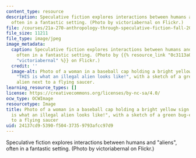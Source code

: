 ```yaml
---
content_type: resource
description: Speculative fiction explores interactions between humans and "aliens",
  often in a fantastic setting. (Photo by victoriabernal on Flickr.)
file: /courses/21a-270-anthropology-through-speculative-fiction-fall-2009/24137cd95390f50437359793afcc97d9_21a-270f09-th.jpg
file_size: 11211
file_type: image/jpeg
image_metadata:
  caption: Speculative fiction explores interactions between humans and "aliens",
    often in a fantastic setting. (Photo by {{% resource_link "0c3113a0-9518-48a5-8be9-85ada717bc6d"
    "victoriabernal" %}} on Flickr.)
  credit: ''
  image-alt: Photo of a woman in a baseball cap holding a bright yellow sign reading
    "THIS is what an illegal alien looks like!", with a sketch of a green bug-eyed
    alien next to a flying saucer.
learning_resource_types: []
license: https://creativecommons.org/licenses/by-nc-sa/4.0/
ocw_type: OCWImage
resourcetype: Image
title: Photo of a woman in a baseball cap holding a bright yellow sign reading "THIS
  is what an illegal alien looks like!", with a sketch of a green bug-eyed alien next
  to a flying saucer
uid: 24137cd9-5390-f504-3735-9793afcc97d9
---
```

Speculative fiction explores interactions between humans and "aliens", often in a fantastic setting. (Photo by victoriabernal on Flickr.)